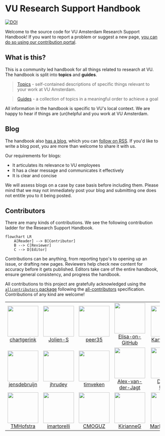 # VU Research Support Handbook

[![DOI](https://zenodo.org/badge/733455013.svg)](https://doi.org/10.5281/zenodo.16986187)


Welcome to the source code for VU Amsterdam Research Support Handbook! If you want to report a problem or suggest a new page, [you can do so using our contribution portal](https://ez-github-contributor.netlify.app/).

## What is this?

This is a community led handbook for all things related to research at VU. The handbook is split into **topics** and **guides**.

> [Topics](https://ubvu.github.io/open-handbook/topics.html) - self-contained descriptions of specific things relevant to your work at VU Amsterdam.

> [Guides](https://ubvu.github.io/open-handbook/guides.html) - a collection of topics in a meaningful order to achieve a goal

All information in the handbook is specific to VU's local context. We are happy to hear if things are (un)helpful and you work at VU Amsterdam.

## Blog

The handbook also [has a blog](https://ubvu.github.io/open-handbook/blog.html), which you can [follow on RSS](https://ubvu.github.io/open-handbook/blog.xml). If you'd like to write a blog post, you are more than welcome to share it with us.

Our requirements for blogs:

* It articulates its relevance to VU employees
* It has a clear message and communicates it effectively
* It is clear and concise

We will assess blogs on a case by case basis before including them. Please mind that we may not immediately post your blog and submitting one does not entitle you to it being posted.

## Contributors

There are many kinds of contributions. We see the following contribution ladder for the Research Support Handbook.

```mermaid
flowchart LR
    A[Reader] --> B[Contributor]
    B --> C[Reviewer]
    C --> D[Editor]
```

Contributions can be anything, from reporting typo's to opening up an issue, or drafting new pages. Reviewers help check new content for accuracy before it gets published. Editors take care of the entire handbook, ensure general consistency, and progress the handbook.






<!-- ALL-CONTRIBUTORS-LIST:START - Do not remove or modify this section -->
<!-- prettier-ignore-start -->
<!-- markdownlint-disable -->

All contributions to this project are gratefully acknowledged using the [`allcontributors` package](https://github.com/ropensci/allcontributors) following the [all-contributors](https://allcontributors.org) specification. Contributions of any kind are welcome!

<table>

<tr>
<td align="center">
<a href="https://github.com/chartgerink">
<img src="https://avatars.githubusercontent.com/u/2946344?v=4" width="100px;" alt=""/>
</a><br>
<a href="https://github.com/Sergi095/open-handbook/commits?author=chartgerink">chartgerink</a>
</td>
<td align="center">
<a href="https://github.com/Jolien-S">
<img src="https://avatars.githubusercontent.com/u/142608800?v=4" width="100px;" alt=""/>
</a><br>
<a href="https://github.com/Sergi095/open-handbook/commits?author=Jolien-S">Jolien-S</a>
</td>
<td align="center">
<a href="https://github.com/peer35">
<img src="https://avatars.githubusercontent.com/u/5236397?v=4" width="100px;" alt=""/>
</a><br>
<a href="https://github.com/Sergi095/open-handbook/commits?author=peer35">peer35</a>
</td>
<td align="center">
<a href="https://github.com/Elisa-on-GitHub">
<img src="https://avatars.githubusercontent.com/u/78543806?v=4" width="100px;" alt=""/>
</a><br>
<a href="https://github.com/Sergi095/open-handbook/commits?author=Elisa-on-GitHub">Elisa-on-GitHub</a>
</td>
<td align="center">
<a href="https://github.com/Karvovskaya">
<img src="https://avatars.githubusercontent.com/u/44666630?v=4" width="100px;" alt=""/>
</a><br>
<a href="https://github.com/Sergi095/open-handbook/commits?author=Karvovskaya">Karvovskaya</a>
</td>
<td align="center">
<a href="https://github.com/olindensen77">
<img src="https://avatars.githubusercontent.com/u/188169248?v=4" width="100px;" alt=""/>
</a><br>
<a href="https://github.com/Sergi095/open-handbook/commits?author=olindensen77">olindensen77</a>
</td>
<td align="center">
<a href="https://github.com/meronvermaas">
<img src="https://avatars.githubusercontent.com/u/37903632?v=4" width="100px;" alt=""/>
</a><br>
<a href="https://github.com/Sergi095/open-handbook/commits?author=meronvermaas">meronvermaas</a>
</td>
</tr>


<tr>
<td align="center">
<a href="https://github.com/jensdebruijn">
<img src="https://avatars.githubusercontent.com/u/2176353?v=4" width="100px;" alt=""/>
</a><br>
<a href="https://github.com/Sergi095/open-handbook/commits?author=jensdebruijn">jensdebruijn</a>
</td>
<td align="center">
<a href="https://github.com/jhrudey">
<img src="https://avatars.githubusercontent.com/u/35424147?v=4" width="100px;" alt=""/>
</a><br>
<a href="https://github.com/Sergi095/open-handbook/commits?author=jhrudey">jhrudey</a>
</td>
<td align="center">
<a href="https://github.com/timveken">
<img src="https://avatars.githubusercontent.com/u/127443807?v=4" width="100px;" alt=""/>
</a><br>
<a href="https://github.com/Sergi095/open-handbook/commits?author=timveken">timveken</a>
</td>
<td align="center">
<a href="https://github.com/Alex-van-der-Jagt">
<img src="https://avatars.githubusercontent.com/u/107620785?v=4" width="100px;" alt=""/>
</a><br>
<a href="https://github.com/Sergi095/open-handbook/commits?author=Alex-van-der-Jagt">Alex-van-der-Jagt</a>
</td>
<td align="center">
<a href="https://github.com/Dimitri-Unger">
<img src="https://avatars.githubusercontent.com/u/133665021?v=4" width="100px;" alt=""/>
</a><br>
<a href="https://github.com/Sergi095/open-handbook/commits?author=Dimitri-Unger">Dimitri-Unger</a>
</td>
<td align="center">
<a href="https://github.com/charliegreene9">
<img src="https://avatars.githubusercontent.com/u/45947804?v=4" width="100px;" alt=""/>
</a><br>
<a href="https://github.com/Sergi095/open-handbook/commits?author=charliegreene9">charliegreene9</a>
</td>
<td align="center">
<a href="https://github.com/Sergi095">
<img src="https://avatars.githubusercontent.com/u/90449301?v=4" width="100px;" alt=""/>
</a><br>
<a href="https://github.com/Sergi095/open-handbook/commits?author=Sergi095">Sergi095</a>
</td>
</tr>


<tr>
<td align="center">
<a href="https://github.com/TMHofstra">
<img src="https://avatars.githubusercontent.com/u/171931947?v=4" width="100px;" alt=""/>
</a><br>
<a href="https://github.com/Sergi095/open-handbook/commits?author=TMHofstra">TMHofstra</a>
</td>
<td align="center">
<a href="https://github.com/imartorelli">
<img src="https://avatars.githubusercontent.com/u/54712145?v=4" width="100px;" alt=""/>
</a><br>
<a href="https://github.com/Sergi095/open-handbook/commits?author=imartorelli">imartorelli</a>
</td>
<td align="center">
<a href="https://github.com/CMOGUZ">
<img src="https://avatars.githubusercontent.com/u/183478816?v=4" width="100px;" alt=""/>
</a><br>
<a href="https://github.com/Sergi095/open-handbook/commits?author=CMOGUZ">CMOGUZ</a>
</td>
<td align="center">
<a href="https://github.com/KirianneG">
<img src="https://avatars.githubusercontent.com/u/188169814?v=4" width="100px;" alt=""/>
</a><br>
<a href="https://github.com/Sergi095/open-handbook/commits?author=KirianneG">KirianneG</a>
</td>
<td align="center">
<a href="https://github.com/MarkBruyneel">
<img src="https://avatars.githubusercontent.com/u/18597279?v=4" width="100px;" alt=""/>
</a><br>
<a href="https://github.com/Sergi095/open-handbook/commits?author=MarkBruyneel">MarkBruyneel</a>
</td>
<td align="center">
<a href="https://github.com/mtthsdzwn">
<img src="https://avatars.githubusercontent.com/u/1580106?v=4" width="100px;" alt=""/>
</a><br>
<a href="https://github.com/Sergi095/open-handbook/commits?author=mtthsdzwn">mtthsdzwn</a>
</td>
<td align="center">
<a href="https://github.com/zesloth">
<img src="https://avatars.githubusercontent.com/u/22980759?v=4" width="100px;" alt=""/>
</a><br>
<a href="https://github.com/Sergi095/open-handbook/commits?author=zesloth">zesloth</a>
</td>
</tr>

</table>

<!-- markdownlint-enable -->
<!-- prettier-ignore-end -->
<!-- ALL-CONTRIBUTORS-LIST:END -->


